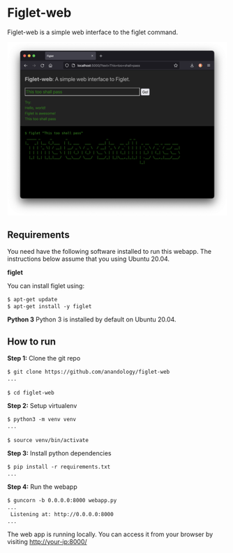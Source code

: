 # Figlet-web

Figlet-web is a simple web interface to the figlet command.

![](images/screenshot.png)

## Requirements

You need have the following software installed to run this webapp.
The instructions below assume that you using Ubuntu 20.04.

**figlet**

You can install figlet using:

```
$ apt-get update
$ apt-get install -y figlet
```

**Python 3**
Python 3 is installed by default on Ubuntu 20.04.

## How to run

**Step 1:** Clone the git repo

```
$ git clone https://github.com/anandology/figlet-web
...

$ cd figlet-web
```

**Step 2:** Setup virtualenv

```
$ python3 -m venv venv
...

$ source venv/bin/activate
```

**Step 3:** Install python dependencies

```
$ pip install -r requirements.txt
...
```

**Step 4:** Run the webapp

```
$ guncorn -b 0.0.0.0:8000 webapp.py
...
 Listening at: http://0.0.0.0:8000
...
```

The web app is running locally. You can access it from your browser by visiting <http://your-ip:8000/>
